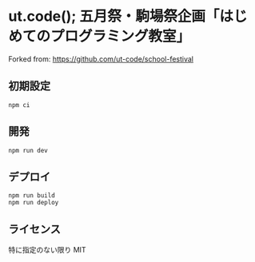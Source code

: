 # ut.code(); 五月祭・駒場祭企画「はじめてのプログラミング教室」

Forked from: https://github.com/ut-code/school-festival

## 初期設定

```
npm ci
```

## 開発

```
npm run dev
```

## デプロイ

```
npm run build
npm run deploy
```

## ライセンス

特に指定のない限り MIT
